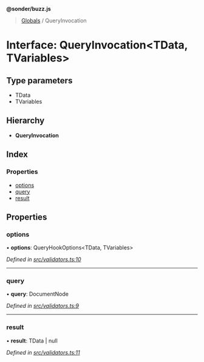 **@sonder/buzz.js**

> [Globals](../README.md) / QueryInvocation

# Interface: QueryInvocation\<**TData, TVariables**>

## Type parameters

- TData
- TVariables

## Hierarchy

- **QueryInvocation**

## Index

### Properties

- [options](queryinvocation.md#options)
- [query](queryinvocation.md#query)
- [result](queryinvocation.md#result)

## Properties

### options

• **options**: QueryHookOptions\<TData, TVariables>

_Defined in [src/validators.ts:10](https://github.com/Flatbook/buzz.js/blob/70f8e7c/src/validators.ts#L10)_

---

### query

• **query**: DocumentNode

_Defined in [src/validators.ts:9](https://github.com/Flatbook/buzz.js/blob/70f8e7c/src/validators.ts#L9)_

---

### result

• **result**: TData \| null

_Defined in [src/validators.ts:11](https://github.com/Flatbook/buzz.js/blob/70f8e7c/src/validators.ts#L11)_
